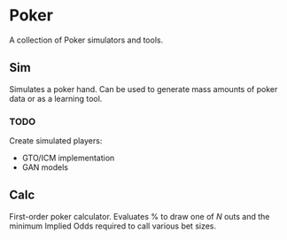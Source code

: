 # Poker

A collection of Poker simulators and tools.

## Sim

Simulates a poker hand.
Can be used to generate mass amounts of poker data or as a learning tool.

### TODO 

Create simulated players:
* GTO/ICM implementation
* GAN models

## Calc

First-order poker calculator.
Evaluates % to draw one of *N* outs and the minimum Implied Odds required to call various bet sizes.
